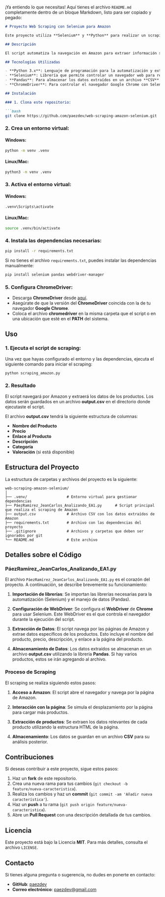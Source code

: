 ¡Ya entiendo lo que necesitas! Aquí tienes el archivo `README.md` completamente dentro de un bloque Markdown, listo para ser copiado y pegado:

```markdown
# Proyecto Web Scraping con Selenium para Amazon

Este proyecto utiliza **Selenium** y **Python** para realizar un scraping de productos desde la plataforma de comercio electrónico **Amazon**. Se extraen datos como el nombre, precio, y otros atributos de los productos listados, y se almacenan en un archivo **CSV**.

## Descripción

El script automatiza la navegación en Amazon para extraer información sobre los productos. Usando **Selenium**, el proyecto interactúa con el navegador web para obtener los datos, y luego los guarda en un archivo **CSV** que puede ser usado para análisis posteriores. El archivo **CSV** contiene información sobre los productos como su nombre, precio, enlace, etc.

## Tecnologías Utilizadas

- **Python 3.x**: Lenguaje de programación para la automatización y extracción de datos.
- **Selenium**: Librería que permite controlar un navegador web para realizar el scraping.
- **Pandas**: Para almacenar los datos extraídos en un archivo **CSV**.
- **ChromeDriver**: Para controlar el navegador Google Chrome con Selenium.

## Instalación

### 1. Clona este repositorio:

```bash
git clone https://github.com/paezdev/web-scraping-amazon-selenium.git
```

### 2. Crea un entorno virtual:

#### Windows:
```bash
python -m venv .venv
```

#### Linux/Mac:
```bash
python3 -m venv .venv
```

### 3. Activa el entorno virtual:

#### Windows:
```bash
.venv\Scripts\activate
```

#### Linux/Mac:
```bash
source .venv/bin/activate
```

### 4. Instala las dependencias necesarias:

```bash
pip install -r requirements.txt
```

Si no tienes el archivo `requirements.txt`, puedes instalar las dependencias manualmente:

```bash
pip install selenium pandas webdriver-manager
```

### 5. Configura **ChromeDriver**:

- Descarga **ChromeDriver** desde [aquí](https://sites.google.com/chromium.org/driver/).
- Asegúrate de que la versión del **ChromeDriver** coincida con la de tu navegador **Google Chrome**.
- Coloca el archivo **chromedriver** en la misma carpeta que el script o en una ubicación que esté en el **PATH** del sistema.

## Uso

### 1. Ejecuta el script de scraping:

Una vez que hayas configurado el entorno y las dependencias, ejecuta el siguiente comando para iniciar el scraping:

```bash
python scraping_amazon.py
```

### 2. Resultado

El script navegará por Amazon y extraerá los datos de los productos. Los datos serán guardados en un archivo **output.csv** en el directorio donde ejecutaste el script.

El archivo **output.csv** tendrá la siguiente estructura de columnas:

- **Nombre del Producto**
- **Precio**
- **Enlace al Producto**
- **Descripción**
- **Categoría**
- **Valoración** (si está disponible)

## Estructura del Proyecto

La estructura de carpetas y archivos del proyecto es la siguiente:

```
web-scraping-amazon-selenium/
│
├── .venv/                  # Entorno virtual para gestionar dependencias
├── PáezRamírez_JeanCarlos_Analizando_EA1.py      # Script principal que realiza el scraping de Amazon
├── output.csv              # Archivo CSV con los datos extraídos de Amazon
├── requirements.txt        # Archivo con las dependencias del proyecto
├── .gitignore              # Archivos y carpetas que deben ser ignorados por git
└── README.md               # Este archivo
```

## Detalles sobre el Código

### PáezRamírez_JeanCarlos_Analizando_EA1.py

El archivo `PáezRamírez_JeanCarlos_Analizando_EA1.py` es el corazón del proyecto. A continuación, se describe brevemente su funcionamiento:

1. **Importación de librerías**:
   Se importan las librerías necesarias para la automatización (Selenium) y el manejo de datos (Pandas).
   
2. **Configuración de WebDriver**:
   Se configura el **WebDriver** de **Chrome** para usar Selenium. Este WebDriver es el que controla el navegador durante la ejecución del script.

3. **Extracción de Datos**:
   El script navega por las páginas de Amazon y extrae datos específicos de los productos. Esto incluye el nombre del producto, precio, descripción, y enlace a la página del producto.

4. **Almacenamiento de Datos**:
   Los datos extraídos se almacenan en un archivo **output.csv** utilizando la librería **Pandas**. Si hay varios productos, estos se irán agregando al archivo.

### Proceso de Scraping

El scraping se realiza siguiendo estos pasos:

1. **Acceso a Amazon**:
   El script abre el navegador y navega por la página de Amazon.

2. **Interacción con la página**:
   Se simula el desplazamiento por la página para cargar más productos.

3. **Extracción de productos**:
   Se extraen los datos relevantes de cada producto utilizando la estructura HTML de la página.

4. **Almacenamiento**:
   Los datos se guardan en un archivo **CSV** para su análisis posterior.

## Contribuciones

Si deseas contribuir a este proyecto, sigue estos pasos:

1. Haz un **fork** de este repositorio.
2. Crea una nueva rama para tus cambios (`git checkout -b feature/nueva-caracteristica`).
3. Realiza los cambios y haz un **commit** (`git commit -am 'Añadir nueva característica'`).
4. Haz un **push** a tu rama (`git push origin feature/nueva-caracteristica`).
5. Abre un **Pull Request** con una descripción detallada de tus cambios.

## Licencia

Este proyecto está bajo la Licencia **MIT**. Para más detalles, consulta el archivo `LICENSE`.

## Contacto

Si tienes alguna pregunta o sugerencia, no dudes en ponerte en contacto:

- **GitHub**: [paezdev](https://github.com/paezdev)
- **Correo electrónico**: [paezdev@gmail.com](mailto:paezdev@gmail.com)
```